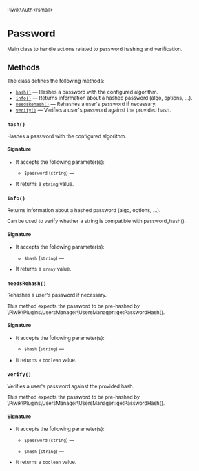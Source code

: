 <small>Piwik\Auth\</small>

Password
========

Main class to handle actions related to password hashing and verification.

Methods
-------

The class defines the following methods:

- [`hash()`](#hash) &mdash; Hashes a password with the configured algorithm.
- [`info()`](#info) &mdash; Returns information about a hashed password (algo, options, ...).
- [`needsRehash()`](#needsrehash) &mdash; Rehashes a user's password if necessary.
- [`verify()`](#verify) &mdash; Verifies a user's password against the provided hash.

<a name="hash" id="hash"></a>
<a name="hash" id="hash"></a>
### `hash()`

Hashes a password with the configured algorithm.

#### Signature

-  It accepts the following parameter(s):
    - `$password` (`string`) &mdash;
      
- It returns a `string` value.

<a name="info" id="info"></a>
<a name="info" id="info"></a>
### `info()`

Returns information about a hashed password (algo, options, ...).

Can be used to verify whether a string is compatible with password_hash().

#### Signature

-  It accepts the following parameter(s):
    - `$hash` (`string`) &mdash;
      
- It returns a `array` value.

<a name="needsrehash" id="needsrehash"></a>
<a name="needsRehash" id="needsRehash"></a>
### `needsRehash()`

Rehashes a user's password if necessary.

This method expects the password to be pre-hashed by
\Piwik\Plugins\UsersManager\UsersManager::getPasswordHash().

#### Signature

-  It accepts the following parameter(s):
    - `$hash` (`string`) &mdash;
      
- It returns a `boolean` value.

<a name="verify" id="verify"></a>
<a name="verify" id="verify"></a>
### `verify()`

Verifies a user's password against the provided hash.

This method expects the password to be pre-hashed by
\Piwik\Plugins\UsersManager\UsersManager::getPasswordHash().

#### Signature

-  It accepts the following parameter(s):
    - `$password` (`string`) &mdash;
      
    - `$hash` (`string`) &mdash;
      
- It returns a `boolean` value.

